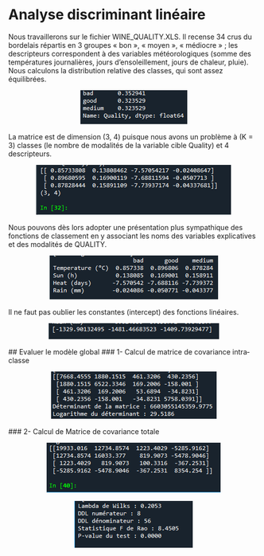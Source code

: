 # Analyse discriminant linéaire
Nous travaillerons sur le fichier WINE_QUALITY.XLS. Il recense 34 crus du bordelais répartis en 3 groupes « bon », « moyen », « médiocre » ; les descripteurs correspondent à des variables météorologiques (somme des températures journalières, jours d’ensoleillement, jours de chaleur, pluie).
Nous calculons la distribution relative des classes, qui sont assez équilibrées.
<p align="center">
<img src="https://github.com/mouna0404/LDA/blob/f6d09503069993d0b1196cd1efc5f63d2f2b992e/imgs/1.png">
</p>
La matrice est de dimension (3, 4) puisque nous avons un problème à (K = 3) classes (le
nombre de modalités de la variable cible Quality) et 4 descripteurs.
<p align="center">
<img src="https://github.com/mouna0404/LDA/blob/f6d09503069993d0b1196cd1efc5f63d2f2b992e/imgs/2.png">
</p>
Nous pouvons dès lors adopter une présentation plus sympathique des fonctions de
classement en y associant les noms des variables explicatives et des modalités de
QUALITY.
<p align="center">
<img src="https://github.com/mouna0404/LDA/blob/f6d09503069993d0b1196cd1efc5f63d2f2b992e/imgs/3.png">
</p>
Il ne faut pas oublier les constantes (intercept) des fonctions linéaires.
<p align="center">
<img src="https://github.com/mouna0404/LDA/blob/f6d09503069993d0b1196cd1efc5f63d2f2b992e/imgs/4.png">
</p>
## Evaluer le modèle global
 ### 1- Calcul de matrice de covariance intra‐classe
 <p align="center">
<img src="https://github.com/mouna0404/LDA/blob/f6d09503069993d0b1196cd1efc5f63d2f2b992e/imgs/5.png">
</p>
 ### 2- Calcul de Matrice de covariance totale
 <p align="center">
<img src="https://github.com/mouna0404/LDA/blob/f6d09503069993d0b1196cd1efc5f63d2f2b992e/imgs/6.png">
</p>
<p align="center">
<img src="https://github.com/mouna0404/LDA/blob/f6d09503069993d0b1196cd1efc5f63d2f2b992e/imgs/7.png">
</p>
